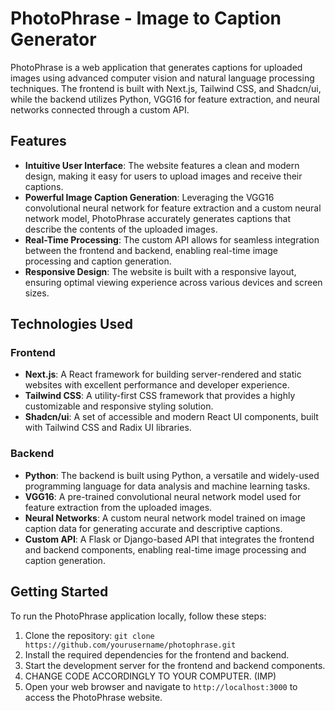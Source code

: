 # PhotoPhrase - Image to Caption Generator

PhotoPhrase is a web application that generates captions for uploaded images using advanced computer vision and natural language processing techniques. The frontend is built with Next.js, Tailwind CSS, and Shadcn/ui, while the backend utilizes Python, VGG16 for feature extraction, and neural networks connected through a custom API.

## Features

- **Intuitive User Interface**: The website features a clean and modern design, making it easy for users to upload images and receive their captions.
- **Powerful Image Caption Generation**: Leveraging the VGG16 convolutional neural network for feature extraction and a custom neural network model, PhotoPhrase accurately generates captions that describe the contents of the uploaded images.
- **Real-Time Processing**: The custom API allows for seamless integration between the frontend and backend, enabling real-time image processing and caption generation.
- **Responsive Design**: The website is built with a responsive layout, ensuring optimal viewing experience across various devices and screen sizes.

## Technologies Used

### Frontend

- **Next.js**: A React framework for building server-rendered and static websites with excellent performance and developer experience.
- **Tailwind CSS**: A utility-first CSS framework that provides a highly customizable and responsive styling solution.
- **Shadcn/ui**: A set of accessible and modern React UI components, built with Tailwind CSS and Radix UI libraries.

### Backend

- **Python**: The backend is built using Python, a versatile and widely-used programming language for data analysis and machine learning tasks.
- **VGG16**: A pre-trained convolutional neural network model used for feature extraction from the uploaded images.
- **Neural Networks**: A custom neural network model trained on image caption data for generating accurate and descriptive captions.
- **Custom API**: A Flask or Django-based API that integrates the frontend and backend components, enabling real-time image processing and caption generation.

## Getting Started

To run the PhotoPhrase application locally, follow these steps:

1. Clone the repository: `git clone https://github.com/yourusername/photophrase.git`
2. Install the required dependencies for the frontend and backend.
3. Start the development server for the frontend and backend components.
4. CHANGE CODE ACCORDINGLY TO YOUR COMPUTER. (IMP)
5. Open your web browser and navigate to `http://localhost:3000` to access the PhotoPhrase website.
